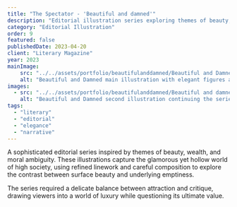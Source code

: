 ```yaml
---
title: "The Spectator - 'Beautiful and damned'"
description: "Editorial illustration series exploring themes of beauty, decadence, and moral complexity."
category: "Editorial Illustration"
order: 9
featured: false
publishedDate: 2023-04-20
client: "Literary Magazine"
year: 2023
mainImage:
    src: "../../assets/portfolio/beautifulanddamned/Beautiful and Damned image 1.png"
    alt: "Beautiful and Damned main illustration with elegant figures and dramatic composition"
images:
  - src: "../../assets/portfolio/beautifulanddamned/Beautiful and damned 2.png"
    alt: "Beautiful and Damned second illustration continuing the series narrative"
tags:
  - "literary"
  - "editorial"
  - "elegance"
  - "narrative"
---
```


A sophisticated editorial series inspired by themes of beauty, wealth, and moral ambiguity. These illustrations capture the glamorous yet hollow world of high society, using refined linework and careful composition to explore the contrast between surface beauty and underlying emptiness.

The series required a delicate balance between attraction and critique, drawing viewers into a world of luxury while questioning its ultimate value.
